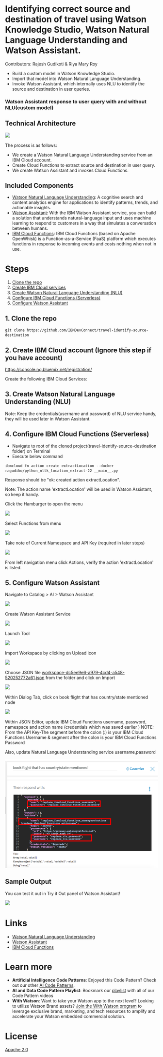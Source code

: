 # Identifying correct source and destination of travel using Watson Knowledge Studio, Watson Natural Language Understanding and Watson Assistant.

Contributors: Rajesh Gudikoti & Riya Mary Roy

* Build a custom model in Watson Knowledge Studio.
* Import that model into Watson Natural Language Understanding.
* Invoke Watson Assistant, which internally uses NLU to identify the source and destination in user queries.

### Watson Assistant response to user query with and without NLU(custom model)

## Technical Architecture

![](images/architecture.png)

The process is as follows:

* We create a Watson Natural Language Understanding service from an IBM Cloud account.
* Create Cloud Functions to extract source and destination in user query.
* We create Watson Assistant and invokes Cloud Functions.

## Included Components
* [Watson Natural Language Understanding](https://console.bluemix.net/catalog/services/natural-language-understanding): A cognitive search and content analytics engine for applications to identify patterns, trends, and actionable insights.
* [Watson Assistant](https://console.bluemix.net/catalog/services/watson-assistant-formerly-conversation): With the IBM Watson Assistant service, you can build a solution that understands natural-language input and uses machine learning to respond to customers in a way that simulates a conversation between humans.
* [IBM Cloud Functions](https://console.bluemix.net/openwhisk): IBM Cloud Functions (based on Apache OpenWhisk) is a Function-as-a-Service (FaaS) platform which executes functions in response to incoming events and costs nothing when not in use.

# Steps

1. [Clone the repo](#1-clone-the-repo)
2. [Create IBM Cloud services](#2-create-ibm-cloud-services)
3. [Create Watson Natural Language Understanding (NLU)](#)
4. [Configure IBM Cloud Functions (Serverless)](#4-configure-ibm-cloud-functions-serverless)
5. [Configure Watson Assistant](#5-configure-watson-assistant)

## 1. Clone the repo

```
git clone https://github.com/IBMDevConnect/travel-identify-source-destination
```

## 2. Create IBM Cloud account (Ignore this step if you have account)

https://console.ng.bluemix.net/registration/

Create the following IBM Cloud Services:

## 3. Create Watson Natural Language Understanding (NLU)

Note: Keep the credentials(username and password) of NLU service handy, they will be used later in Watson Assistant.

## 4. Configure IBM Cloud Functions (Serverless)
* Navigate to root of the cloned project(travel-identify-source-destination folder) on Terminal
* Execute below command

```
ibmcloud fn action create extractLocation --docker ragudiko/python_nltk_location_extract-22 __main__.py
```

Response should be "ok: created action extractLocation".

Note: The action name 'extractLocation' will be used in Watson Assistant, so keep it handy.

Click the Hamburger to open the menu

![](images/1-screenshot.png)


Select Functions from menu

![](images/2-screenshot.png)


Take note of Current Namespace and API Key (required in later steps)

![](images/3-screenshot.png)

From left navigation menu click Actions, verify the action 'extractLocation' is listed.


## 5. Configure Watson Assistant

Navigate to Catalog > AI > Watson Assistant

![](images/8-screenshot.png)


Create Watson Assistant Service

![](images/9-screenshot.png)


Launch Tool

![](images/10-screenshot.png)


Import Workspace by clicking on Upload icon

![](images/11-screenshot.png)


Choose JSON file [workspace-dc5ee9e6-a979-4cd4-a548-520252772a61.json](https://github.com/IBMDevConnect/travel-identify-source-destination/tree/master/watson-assistant-workspace) from the folder and click on Import

![](images/12-screenshot.png)


Within Dialog Tab, click on book flight that has country/state mentioned node

![](images/13-screenshot.png)


Within JSON Editor, update IBM Cloud Functions username, password, namespace and action name (credentials which was saved earlier )
NOTE: From the API Key-The segment before the colon (:) is your IBM Cloud Functions Username & segment after the colon is your IBM Cloud Functions Password

Also, update Natural Language Understanding service username,password

![](images/14-screenshot.png)


## Sample Output

You can test it out in Try it Out panel of Watson Assistant!

![](images/sample-output.png)

# Links
* [Watson Natural Language Understanding](https://www.ibm.com/watson/services/natural-language-understading/)
* [Watson Assistant](https://www.ibm.com/watson/services/conversation/)
* [IBM Cloud Functions](https://www.ibm.com/cloud/functions)

# Learn more

* **Artificial Intelligence Code Patterns**: Enjoyed this Code Pattern? Check out our other [AI Code Patterns](https://developer.ibm.com/code/technologies/artificial-intelligence/).
* **AI and Data Code Pattern Playlist**: Bookmark our [playlist](https://www.youtube.com/playlist?list=PLzUbsvIyrNfknNewObx5N7uGZ5FKH0Fde) with all of our Code Pattern videos
* **With Watson**: Want to take your Watson app to the next level? Looking to utilize Watson Brand assets? [Join the With Watson program](https://www.ibm.com/watson/with-watson/) to leverage exclusive brand, marketing, and tech resources to amplify and accelerate your Watson embedded commercial solution.

# License

[Apache 2.0](LICENSE)
